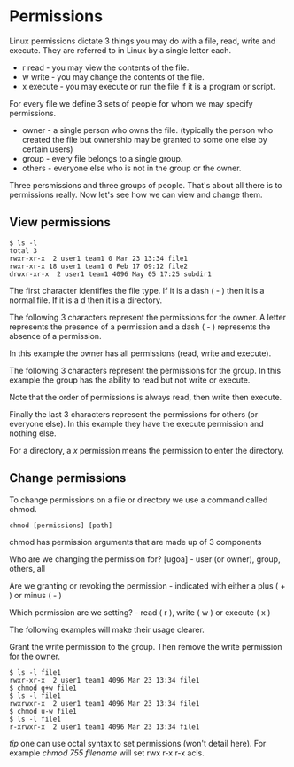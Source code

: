 # Permissions

Linux permissions dictate 3 things you may do with a file,
read, write and execute.
They are referred to in Linux by a single letter each.

* r read - you may view the contents of the file.
* w write - you may change the contents of the file.
* x execute - you may execute or run the file if it is a program or script.

For every file we define 3 sets of people for whom we may specify permissions.

* owner - a single person who owns the file. (typically the person who created the file but ownership may be granted to some one else by certain users)
* group - every file belongs to a single group.
* others - everyone else who is not in the group or the owner.

Three persmissions and three groups of people.
That's about all there is to permissions really. 
Now let's see how we can view and change them.

## View permissions

    $ ls -l
    total 3
    rwxr-xr-x  2 user1 team1 0 Mar 23 13:34 file1
    rwxr-xr-x 18 user1 team1 0 Feb 17 09:12 file2
    drwxr-xr-x  2 user1 team1 4096 May 05 17:25 subdir1

The first character identifies the file type.
If it is a dash ( - ) then it is a normal file.
If it is a d then it is a directory.

The following 3 characters represent the permissions for the owner.
A letter represents the presence of a permission and a dash ( - ) represents the absence of a permission.

In this example the owner has all permissions (read, write and execute).

The following 3 characters represent the permissions for the group.
In this example the group has the ability to read but not write or execute.

Note that the order of permissions is always read, then write then execute.

Finally the last 3 characters represent the permissions for others (or everyone else).
In this example they have the execute permission and nothing else.

For a directory, a *x* permission means the permission to enter the directory.

## Change permissions

To change permissions on a file or directory we use a command called chmod.

    chmod [permissions] [path]

chmod has permission arguments that are made up of 3 components

Who are we changing the permission for? [ugoa] - user (or owner), group, others, all

Are we granting or revoking the permission - indicated with either a plus ( + ) or minus ( - )

Which permission are we setting? - read ( r ), write ( w ) or execute ( x )

The following examples will make their usage clearer.

Grant the write permission to the group. Then remove the write permission for the owner.

    $ ls -l file1
    rwxr-xr-x  2 user1 team1 4096 Mar 23 13:34 file1
    $ chmod g+w file1
    $ ls -l file1
    rwxrwxr-x  2 user1 team1 4096 Mar 23 13:34 file1
    $ chmod u-w file1
    $ ls -l file1
    r-xrwxr-x  2 user1 team1 4096 Mar 23 13:34 file1

*tip* one can use octal syntax to set permissions (won't detail here).
For example *chmod 755 filename* will set rwx r-x r-x acls.